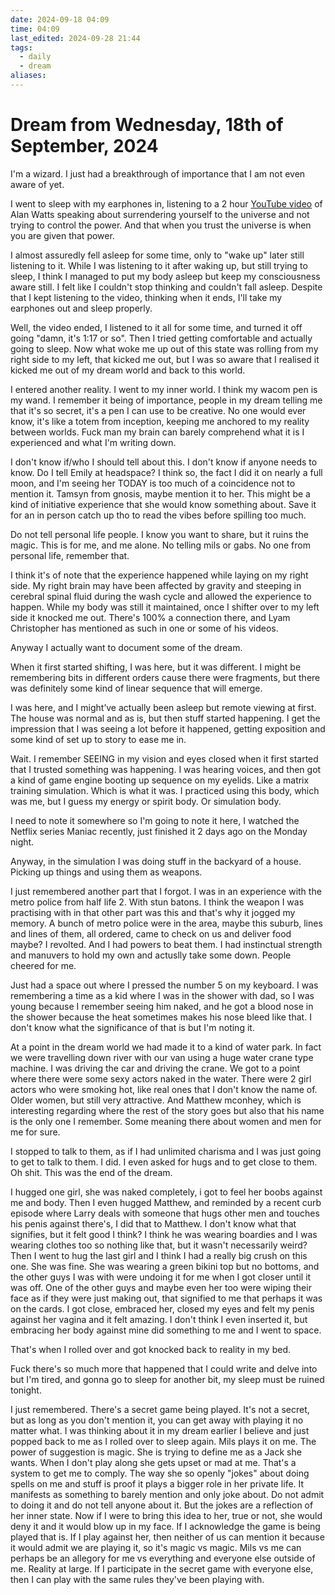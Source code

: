 ```yaml
---
date: 2024-09-18 04:09
time: 04:09
last_edited: 2024-09-28 21:44
tags:
  - daily
  - dream
aliases: 
---
```

# Dream from Wednesday, 18th of September, 2024
I'm a wizard. I just had a breakthrough of importance that I am not even aware of yet.

I went to sleep with my earphones in, listening to a 2 hour [YouTube video](https://youtu.be/u3bgvJuMeco?si=fQRylueAMaEUSbcY) of Alan Watts speaking about surrendering yourself to the universe and not trying to control the power. And that when you trust the universe is when you are given that power.

I almost assuredly fell asleep for some time, only to "wake up" later still listening to it. While I was listening to it after waking up, but still trying to sleep, I think I managed to put my body asleep but keep my consciousness aware still. I felt like I couldn't stop thinking and couldn't fall asleep. Despite that I kept listening to the video, thinking when it ends, I'll take my earphones out and sleep properly.

Well, the video ended, I listened to it all for some time, and turned it off going "damn, it's 1:17 or so". Then I tried getting comfortable and actually going to sleep. Now what woke me up out of this state was rolling from my right side to my left, that kicked me out, but I was so aware that I realised it kicked me out of my dream world and back to this world.

I entered another reality. I went to my inner world. I think my wacom pen is my wand. I remember it being of importance, people in my dream telling me that it's so secret, it's a pen I can use to be creative. No one would ever know, it's like a totem from inception, keeping me anchored to my reality between worlds. Fuck man my brain can barely comprehend what it is I experienced and what I'm writing down.

I don't know if/who I should tell about this. I don't know if anyone needs to know. Do I tell Emily at headspace? I think so, the fact I did it on nearly a full moon, and I'm seeing her TODAY is too much of a coincidence not to mention it. Tamsyn from gnosis, maybe mention it to her. This might be a kind of initiative experience that she would know something about. Save it for an in person catch up tho to read the vibes before spilling too much.

Do not tell personal life people. I know you want to share, but it ruins the magic. This is for me, and me alone. No telling mils or gabs. No one from personal life, remember that.

I think it's of note that the experience happened while laying on my right side. My right brain may have been affected by gravity and steeping in cerebral spinal fluid during the wash cycle and allowed the experience to happen. While my body was still it maintained, once I shifter over to my left side it knocked me out. There's 100% a connection there, and Lyam Christopher has mentioned as such in one or some of his videos.

Anyway I actually want to document some of the dream.

When it first started shifting, I was here, but it was different. I might be remembering bits in different orders cause there were fragments, but there was definitely some kind of linear sequence that will emerge.

I was here, and I might’ve actually been asleep but remote viewing at first. The house was normal and as is, but then stuff started happening. I get the impression that I was seeing a lot before it happened, getting exposition and some kind of set up to story to ease me in.

Wait. I remember SEEING in my vision and eyes closed when it first started that I trusted something was happening. I was hearing voices, and then got a kind of game engine booting up sequence on my eyelids. Like a matrix training simulation. Which is what it was. I practiced using this body, which was me, but I guess my energy or spirit body. Or simulation body.

I need to note it somewhere so I'm going to note it here, I watched the Netflix series Maniac recently, just finished it 2 days ago on the Monday night.

Anyway, in the simulation I was doing stuff in the backyard of a house. Picking up things and using them as weapons.

I just remembered another part that I forgot. I was in an experience with the metro police from half life 2. With stun batons. I think the weapon I was practising with in that other part was this and that's why it jogged my memory. A bunch of metro police were in the area, maybe this suburb, lines and lines of them, all ordered, came to check on us and deliver food maybe? I revolted. And I had powers to beat them. I had instinctual strength and manuvers to hold my own and actuslly take some down. People cheered for me.

Just had a space out where I pressed the number 5 on my keyboard. I was remembering a time as a kid where I was in the shower with dad, so I was young because I remember seeing him naked, and he got a blood nose in the shower because the heat sometimes makes his nose bleed like that. I don't know what the significance of that is but I'm noting it.

At a point in the dream world we had made it to a kind of water park. In fact we were travelling down river with our van using a huge water crane type machine. I was driving the car and driving the crane. We got to a point where there were some sexy actors naked in the water. There were 2 girl actors who were smoking hot, like real ones that I don't know the name of. Older women, but still very attractive. And Matthew mconhey, which is interesting regarding where the rest of the story goes but also that his name is the only one I remember. Some meaning there about women and men for me for sure.

I stopped to talk to them, as if I had unlimited charisma and I was just going to get to talk to them. I did. I even asked for hugs and to get close to them. Oh shit. This was the end of the dream.

I hugged one girl, she was naked completely, i got to feel her boobs against me and body. Then I even hugged Matthew, and reminded by a recent curb episode where Larry deals with someone that hugs other men and touches his penis against there's, I did that to Matthew. I don't know what that signifies, but it felt good I think? I think he was wearing boardies and I was wearing clothes too so nothing like that, but it wasn't necessarily weird? Then I went to hug the last girl and I think I had a really big crush on this one. She was fine. She was wearing a green bikini top but no bottoms, and the other guys I was with were undoing it for me when I got closer until it was off. One of the other guys and maybe even her too were wiping their face as if they were just making out, that signified to me that perhaps it was on the cards. I got close, embraced her, closed my eyes and felt my penis against her vagina and it felt amazing. I don't think I even inserted it, but embracing her body against mine did something to me and I went to space.

That's when I rolled over and got knocked back to reality in my bed.

Fuck there's so much more that happened that I could write and delve into but I'm tired, and gonna go to sleep for another bit, my sleep must be ruined tonight.

I just remembered. There's a secret game being played. It's not a secret, but as long as you don't mention it, you can get away with playing it no matter what. I was thinking about it in my dream earlier I believe and just popped back to me as I rolled over to sleep again. Mils plays it on me. The power of suggestion is magic. She is trying to define me as a Jack she wants. When I don't play along she gets upset or mad at me. That's a system to get me to comply. The way she so openly "jokes" about doing spells on me and stuff is proof it plays a bigger role in her private life. It manifests as something to barely mention and only joke about. Do not admit to doing it and do not tell anyone about it. But the jokes are a reflection of her inner state. Now if I were to bring this idea to her, true or not, she would deny it and it would blow up in my face. If I acknowledge the game is being played that is. If I play against her, then neither of us can mention it because it would admit we are playing it, so it's magic vs magic. Mils vs me can perhaps be an allegory for me vs everything and everyone else outside of me. Reality at large. If I participate in the secret game with everyone else, then I can play with the same rules they've been playing with.

